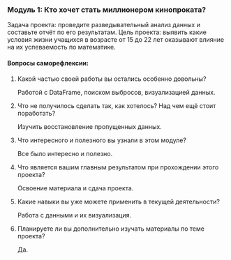 ### Модуль 1: Кто хочет стать миллионером кинопроката? 
 
   Задача проекта: проведите разведывательный анализ данных и составьте отчёт по его результатам.
   Цель проекта:  выявить какие условия жизни учащихся в возрасте от 15 до 22 лет оказывают влияние на их успеваемость по математике.

#### Вопросы саморефлексии:

1. Какой частью своей работы вы остались особенно довольны?

    Работой с DataFrame, поиском выбросов, визуализацией данных.

2. Что не получилось сделать так, как хотелось? Над чем ещё стоит поработать?

    Изучить восстановление пропущенных данных.
    
3. Что интересного и полезного вы узнали в этом модуле?

    Все было интересно и полезно.
4. Что является вашим главным результатом при прохождении этого проекта?

    Освоение материала и сдача проекта.
5. Какие навыки вы уже можете применить в текущей деятельности?

    Работа с данными и их визуализация.
6. Планируете ли вы дополнительно изучать материалы по теме проекта?
	
	Да.
